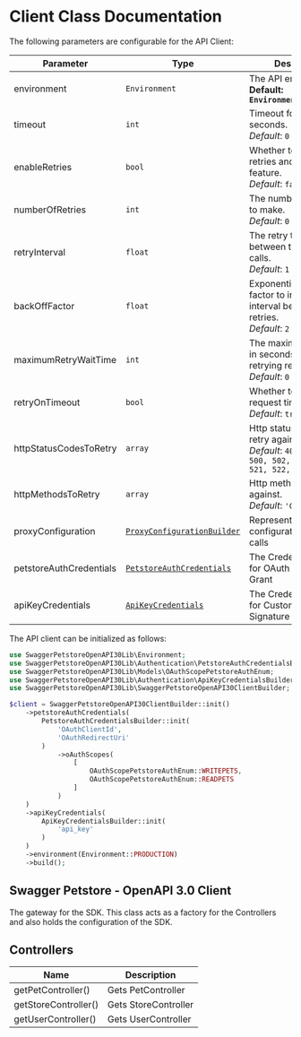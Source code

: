 
# Client Class Documentation

The following parameters are configurable for the API Client:

| Parameter | Type | Description |
|  --- | --- | --- |
| environment | `Environment` | The API environment. <br> **Default: `Environment.PRODUCTION`** |
| timeout | `int` | Timeout for API calls in seconds.<br>*Default*: `0` |
| enableRetries | `bool` | Whether to enable retries and backoff feature.<br>*Default*: `false` |
| numberOfRetries | `int` | The number of retries to make.<br>*Default*: `0` |
| retryInterval | `float` | The retry time interval between the endpoint calls.<br>*Default*: `1` |
| backOffFactor | `float` | Exponential backoff factor to increase interval between retries.<br>*Default*: `2` |
| maximumRetryWaitTime | `int` | The maximum wait time in seconds for overall retrying requests.<br>*Default*: `0` |
| retryOnTimeout | `bool` | Whether to retry on request timeout.<br>*Default*: `true` |
| httpStatusCodesToRetry | `array` | Http status codes to retry against.<br>*Default*: `408, 413, 429, 500, 502, 503, 504, 521, 522, 524` |
| httpMethodsToRetry | `array` | Http methods to retry against.<br>*Default*: `'GET', 'PUT'` |
| proxyConfiguration | [`ProxyConfigurationBuilder`](../doc/proxy-configuration-builder.md) | Represents the proxy configurations for API calls |
| petstoreAuthCredentials | [`PetstoreAuthCredentials`](auth/oauth-2-implicit-grant.md) | The Credentials Setter for OAuth 2 Implicit Grant |
| apiKeyCredentials | [`ApiKeyCredentials`](auth/custom-header-signature.md) | The Credentials Setter for Custom Header Signature |

The API client can be initialized as follows:

```php
use SwaggerPetstoreOpenAPI30Lib\Environment;
use SwaggerPetstoreOpenAPI30Lib\Authentication\PetstoreAuthCredentialsBuilder;
use SwaggerPetstoreOpenAPI30Lib\Models\OAuthScopePetstoreAuthEnum;
use SwaggerPetstoreOpenAPI30Lib\Authentication\ApiKeyCredentialsBuilder;
use SwaggerPetstoreOpenAPI30Lib\SwaggerPetstoreOpenAPI30ClientBuilder;

$client = SwaggerPetstoreOpenAPI30ClientBuilder::init()
    ->petstoreAuthCredentials(
        PetstoreAuthCredentialsBuilder::init(
            'OAuthClientId',
            'OAuthRedirectUri'
        )
            ->oAuthScopes(
                [
                    OAuthScopePetstoreAuthEnum::WRITEPETS,
                    OAuthScopePetstoreAuthEnum::READPETS
                ]
            )
    )
    ->apiKeyCredentials(
        ApiKeyCredentialsBuilder::init(
            'api_key'
        )
    )
    ->environment(Environment::PRODUCTION)
    ->build();
```

## Swagger Petstore - OpenAPI 3.0 Client

The gateway for the SDK. This class acts as a factory for the Controllers and also holds the configuration of the SDK.

## Controllers

| Name | Description |
|  --- | --- |
| getPetController() | Gets PetController |
| getStoreController() | Gets StoreController |
| getUserController() | Gets UserController |


